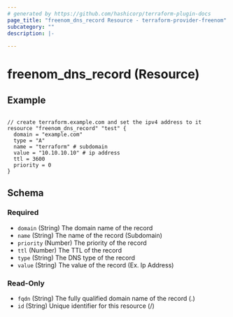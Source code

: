 ```yaml
---
# generated by https://github.com/hashicorp/terraform-plugin-docs
page_title: "freenom_dns_record Resource - terraform-provider-freenom"
subcategory: ""
description: |-
  
---
```


# freenom_dns_record (Resource)


## Example

```hcl

// create terraform.example.com and set the ipv4 address to it
resource "freenom_dns_record" "test" {
  domain = "example.com"
  type = "A"
  name = "terraform" # subdomain
  value = "10.10.10.10" # ip address
  ttl = 3600
  priority = 0
}

```



<!-- schema generated by tfplugindocs -->
## Schema

### Required

- `domain` (String) The domain name of the record
- `name` (String) The name of the record (Subdomain)
- `priority` (Number) The priority of the record
- `ttl` (Number) The TTL of the record
- `type` (String) The DNS type of the record
- `value` (String) The value of the record (Ex. Ip Address)

### Read-Only

- `fqdn` (String) The fully qualified domain name of the record (<name>.<domain>)
- `id` (String) Unique identifier for this resource (<name>/<domain>)


